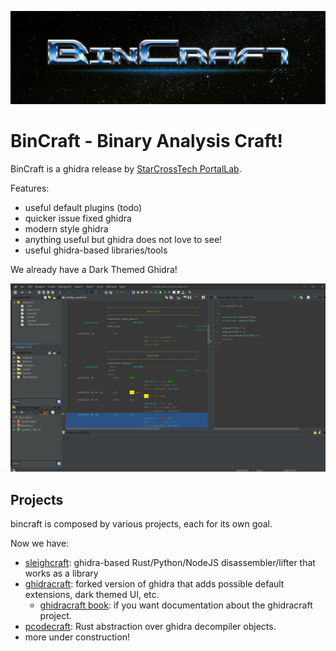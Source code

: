 ![bincraft-logo](./images/logo.jpeg)

# BinCraft - Binary Analysis Craft!

BinCraft is a ghidra release by [StarCrossTech PortalLab](https://www.starcross.tech/#/).

Features:

- useful default plugins (todo)
- quicker issue fixed ghidra
- modern style ghidra
- anything useful but ghidra does not love to see!
- useful ghidra-based libraries/tools

We already have a Dark Themed Ghidra!

![dark_theme_preview](./images/dark_theme_preview.png)

## Projects

bincraft is composed by various projects, each for its own goal.

Now we have:

- [sleighcraft](https://github.com/StarCrossPortal/sleighcraft): ghidra-based Rust/Python/NodeJS disassembler/lifter that works as a library
- [ghidracraft](https://github.com/StarCrossPortal/ghidracraft): forked version of ghidra that adds possible default extensions, dark themed UI, etc.
    - [ghidracraft book](https://github.com/StarCrossPortal/ghidracraft-book): if you want documentation about the ghidracraft project.
- [pcodecraft](https://github.com/StarCrossPortal/pcodecraft): Rust abstraction over ghidra decompiler objects.
- more under construction!